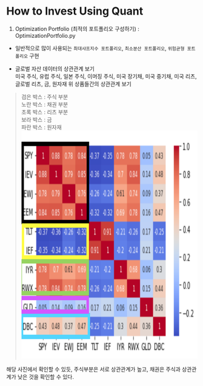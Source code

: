 # How to Invest Using Quant

1. Optimization Portfolio (최적의 포트폴리오 구성하기) : OptimizationPortfolio.py   
- 일반적으로 많이 사용되는 `최대샤프지수 포트폴리오`, `최소분산 포트폴리오`, `위험균형 포트폴리오` 구현  


- 글로벌 자산 데이터의 상관관계 보기  
    미국 주식, 유럽 주식, 일본 주식, 이머징 주식, 미국 장기채, 미국 중기채, 미국 리츠, 글로벌 리츠, 금, 원자재
    위 상품들간의 상관관계 보기
> 검은 박스 : 주식 부분  
    노란 박스 : 채권 부분  
    초록 박스 : 리츠 부분  
    보라 박스 : 금  
    파란 박스 : 원자재
<img src="../img/OptimizationPortfoilo.png" width="600px" height="600px" title="Optimization Portfoilo" alt="OptimizationPortfoilo"></img><br/>  

해당 사진에서 확인할 수 있듯, 주식부분은 서로 상관관계가 높고, 채권은 주식과 상관관계가 낮은 것을 확인할 수 있다.

